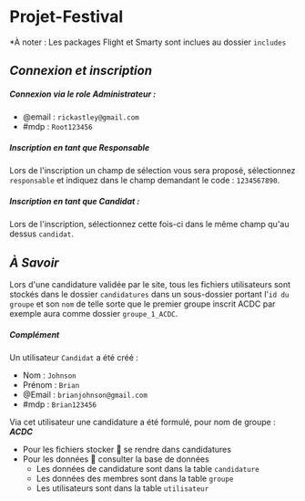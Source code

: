 # Projet-Festival

*À noter : Les packages Flight et Smarty sont inclues au dossier `includes`

## _Connexion et inscription_

##### Connexion via le role Administrateur :

* @email : `rickastley@gmail.com`
* #mdp : `Root123456`

##### Inscription en tant que Responsable

Lors de l'inscription un champ de sélection vous sera proposé, sélectionnez `responsable` et indiquez dans le champ demandant le code : `1234567890`.

##### Inscription en tant que Candidat :

Lors de l'inscription, sélectionnez cette fois-ci dans le même champ qu'au dessus `candidat`.

## _À Savoir_

Lors d'une candidature validée par le site, tous les fichiers utilisateurs sont stockés dans le dossier `candidatures` dans un sous-dossier portant l'`id du groupe` et son `nom` de telle sorte que le premier groupe inscrit ACDC par exemple aura comme dossier `groupe_1_ACDC`.

##### _Complément_

Un utilisateur `Candidat` a été créé :

* Nom : `Johnson`
* Prénom : `Brian`
* @Email : `brianjohnson@gmail.com`
* #mdp : `Brian123456`

Via cet utilisateur une candidature a été formulé, pour nom de groupe : _**ACDC**_

* Pour les fichiers stocker 👀️ se rendre dans candidatures
* Pour les données 👀️ consulter la base de données
  * Les données de candidature sont dans la table `candidature`
  * Les données des membres sont dans la table `groupe`
  * Les utilisateurs sont dans la table `utilisateur`
